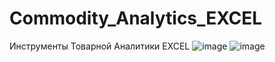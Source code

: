 # Commodity_Analytics_EXCEL
Инструменты Товарной Аналитики EXCEL
![image](https://github.com/VyacheslavGusev/Commodity_Analytics_EXCEL/assets/117516863/6c374638-49ba-4f65-a13c-7369e147e712)
![image](https://github.com/VyacheslavGusev/Commodity_Analytics_EXCEL/assets/117516863/231e0b46-bda9-480e-9cdd-8e49e2fedb1f)

